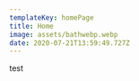 ```yaml
---
templateKey: homePage
title: Home
image: assets/bathwebp.webp
date: 2020-07-21T13:59:49.727Z
---
```

test